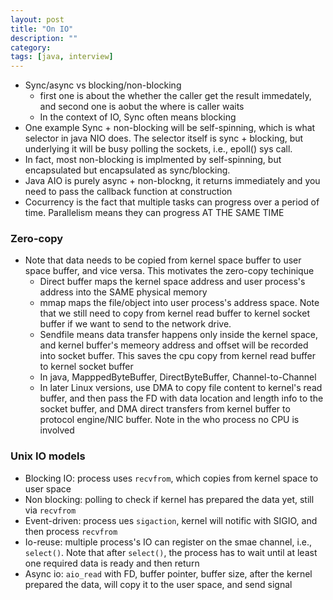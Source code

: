 ```yaml
---
layout: post
title: "On IO"
description: ""
category: 
tags: [java, interview]
---
```


* Sync/async vs blocking/non-blocking
  * first one is about the whether the caller get the result immedately, and second one is aobut the where is caller waits
  * In the context of IO, Sync often means blocking
* One example Sync + non-blocking will be self-spinning, which is what selector in java NIO does. The selector itself is sync + blocking, but underlying it will be busy polling the sockets, i.e., epoll() sys call.
* In fact, most non-blocking is implmented by self-spinning, but encapsulated but encapsulated as sync/blocking. 
* Java AIO is purely async + non-blockng, it returns immediately and you need to pass the callback function at construction
* Cocurrency is the fact that multiple tasks can progress over a period of time. Parallelism means they can progress AT THE SAME TIME

### Zero-copy

* Note that data needs to be copied from kernel space buffer to user space buffer, and vice versa. This motivates the zero-copy techinique
  * Direct buffer maps the kernel space address and user process's address into the SAME physical memory
  * mmap maps the file/object into user process's address space. Note that we still need to copy from kernel read buffer to kernel socket buffer if we want to send to the network drive.
  * Sendfile means data transfer happens only inside the kernel space, and kernel buffer's memeory address and offset will be recorded into socket buffer. This saves the cpu copy from kernel read buffer to kernel socket buffer
  * In java, MapppedByteBuffer, DirectByteBuffer, Channel-to-Channel
  * In later Linux versions, use DMA to copy file content to kernel's read buffer, and then pass the FD with data location and length info to the socket buffer, and DMA direct transfers from kernel buffer to protocol engine/NIC buffer. Note in the who process no CPU is involved

### Unix IO models
* Blocking IO: process uses `recvfrom`, which copies from kernel space to user space
* Non blocking: polling to check if kernel has prepared the data yet, still via `recvfrom`
* Event-driven: process ues `sigaction`, kernel will notific with SIGIO, and then process `recvfrom`
* Io-reuse: multiple process's IO can register on the smae channel, i.e., `select()`. Note that after `select()`, the process has to wait until at least one required data is ready and then return
* Async io:  `aio_read` with FD, buffer pointer, buffer size, after the kernel prepared the data, will copy it to the user space, and send signal



